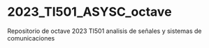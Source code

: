 # 2023_TI501_ASYSC_octave
Repositorio de octave 2023 TI501 analisis de señales y sistemas de comunicaciones
